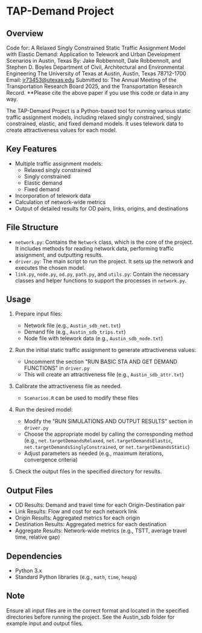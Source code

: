 # TAP-Demand Project

## Overview

Code for: A Relaxed Singly Constrained Static Traffic Assignment Model with Elastic Demand: Application to Telework and Urban Development Scenarios in Austin, Texas 
By: Jake Robbennolt, Dale Robbennolt, and Stephen D. Boyles
Department of Civil, Architectural and Environmental Engineering 
The University of Texas at Austin, Austin, Texas 78712-1700
Email: jr73453@utexas.edu
Submitted to: The Annual Meeting of the Transportation Research Board 2025, and the Transportation Research Record.
**Please cite the above paper if you use this code or data in any way. 
 
The TAP-Demand Project is a Python-based tool for running various static traffic assignment models, including relaxed singly constrained, singly constrained, elastic, and fixed demand models. It uses telework data to create attractiveness values for each model.

## Key Features

- Multiple traffic assignment models:
  - Relaxed singly constrained
  - Singly constrained
  - Elastic demand
  - Fixed demand
- Incorporation of telework data
- Calculation of network-wide metrics
- Output of detailed results for OD pairs, links, origins, and destinations

## File Structure

- `network.py`: Contains the `Network` class, which is the core of the project. It includes methods for reading network data, performing traffic assignment, and outputting results.
- `driver.py`: The main script to run the project. It sets up the network and executes the chosen model.
- `link.py`, `node.py`, `od.py`, `path.py`, and `utils.py`: Contain the necessary classes and helper functions to support the processes in `network.py`.

## Usage

1. Prepare input files:
   - Network file (e.g., `Austin_sdb_net.txt`)
   - Demand file (e.g., `Austin_sdb_trips.txt`)
   - Node file with telework data (e.g., `Austin_sdb_node.txt`)

2. Run the initial static traffic assignment to generate attractiveness values:
   - Uncomment the section "RUN BASIC STA AND GET DEMAND FUNCTIONS" in `driver.py`
   - This will create an attractiveness file (e.g., `Austin_sdb_attr.txt`)

3. Calibrate the attractiveness file as needed.
   - `Scenarios.R` can be used to modify these files

4. Run the desired model:
   - Modify the "RUN SIMULATIONS AND OUTPUT RESULTS" section in `driver.py`
   - Choose the appropriate model by calling the corresponding method (e.g., `net.targetDemandsRelaxed`, `net.targetDemandsElastic`, `net.targetDemandsSinglyConstrained`, or `net.targetDemandsStatic`)
   - Adjust parameters as needed (e.g., maximum iterations, convergence criteria)

5. Check the output files in the specified directory for results.

## Output Files

- OD Results: Demand and travel time for each Origin-Destination pair
- Link Results: Flow and cost for each network link
- Origin Results: Aggregated metrics for each origin
- Destination Results: Aggregated metrics for each destination
- Aggregate Results: Network-wide metrics (e.g., TSTT, average travel time, relative gap)

## Dependencies

- Python 3.x
- Standard Python libraries (e.g., `math`, `time`, `heapq`)

## Note

Ensure all input files are in the correct format and located in the specified directories before running the project. 
See the Austin_sdb folder for example input and output files. 